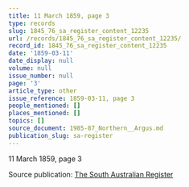 ```yaml
---
title: 11 March 1859, page 3
type: records
slug: 1845_76_sa_register_content_12235
url: /records/1845_76_sa_register_content_12235/
record_id: 1845_76_sa_register_content_12235
date: '1859-03-11'
date_display: null
volume: null
issue_number: null
page: '3'
article_type: other
issue_reference: 1859-03-11, page 3
people_mentioned: []
places_mentioned: []
topics: []
source_document: 1985-87_Northern__Argus.md
publication_slug: sa-register
---
```


11 March 1859, page 3

Source publication: [The South Australian Register](/publications/sa-register/)
